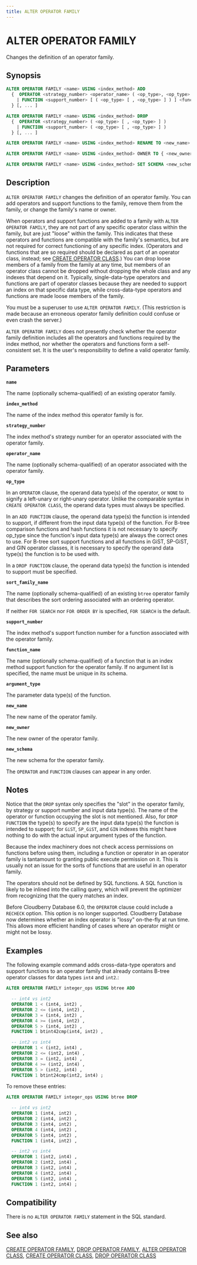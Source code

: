 ```yaml
---
title: ALTER OPERATOR FAMILY
---
```


# ALTER OPERATOR FAMILY

Changes the definition of an operator family.

## Synopsis

```sql
ALTER OPERATOR FAMILY <name> USING <index_method> ADD
  {  OPERATOR <strategy_number> <operator_name> ( <op_type>, <op_type> ) [ FOR SEARCH | FOR ORDER BY <sort_family_name> ]
    | FUNCTION <support_number> [ ( <op_type> [ , <op_type> ] ) ] <function_name> ( <argument_type> [, ...] )
  } [, ... ]

ALTER OPERATOR FAMILY <name> USING <index_method> DROP
  {  OPERATOR <strategy_number> ( <op_type> [ , <op_type> ] ) 
    | FUNCTION <support_number> ( <op_type> [ , <op_type> ] ) 
  } [, ... ]

ALTER OPERATOR FAMILY <name> USING <index_method> RENAME TO <new_name>

ALTER OPERATOR FAMILY <name> USING <index_method> OWNER TO { <new_owner> | CURRENT_USER | SESSION_USER }

ALTER OPERATOR FAMILY <name> USING <index_method> SET SCHEMA <new_schema>
```

## Description

`ALTER OPERATOR FAMILY` changes the definition of an operator family. You can add operators and support functions to the family, remove them from the family, or change the family's name or owner.

When operators and support functions are added to a family with `ALTER OPERATOR FAMILY`, they are not part of any specific operator class within the family, but are just "loose" within the family. This indicates that these operators and functions are compatible with the family's semantics, but are not required for correct functioning of any specific index. (Operators and functions that are so required should be declared as part of an operator class, instead; see [CREATE OPERATOR CLASS](/docs/sql-stmts/create-operator-class.md).) You can drop loose members of a family from the family at any time, but members of an operator class cannot be dropped without dropping the whole class and any indexes that depend on it. Typically, single-data-type operators and functions are part of operator classes because they are needed to support an index on that specific data type, while cross-data-type operators and functions are made loose members of the family.

You must be a superuser to use `ALTER OPERATOR FAMILY`. (This restriction is made because an erroneous operator family definition could confuse or even crash the server.)

`ALTER OPERATOR FAMILY` does not presently check whether the operator family definition includes all the operators and functions required by the index method, nor whether the operators and functions form a self-consistent set. It is the user's responsibility to define a valid operator family.

## Parameters

**`name`**

The name (optionally schema-qualified) of an existing operator family.

**`index_method`**

The name of the index method this operator family is for.

**`strategy_number`**

The index method's strategy number for an operator associated with the operator family.

**`operator_name`**

The name (optionally schema-qualified) of an operator associated with the operator family.

**`op_type`**

In an `OPERATOR` clause, the operand data type(s) of the operator, or `NONE` to signify a left-unary or right-unary operator. Unlike the comparable syntax in `CREATE OPERATOR CLASS`, the operand data types must always be specified.

In an `ADD FUNCTION` clause, the operand data type(s) the function is intended to support, if different from the input data type(s) of the function. For B-tree comparison functions and hash functions it is not necessary to specify op_type since the function's input data type(s) are always the correct ones to use. For B-tree sort support functions and all functions in GiST, SP-GiST, and GIN operator classes, it is necessary to specify the operand data type(s) the function is to be used with.

In a `DROP FUNCTION` clause, the operand data type(s) the function is intended to support must be specified.

**`sort_family_name`**

The name (optionally schema-qualified) of an existing `btree` operator family that describes the sort ordering associated with an ordering operator.

If neither `FOR SEARCH` nor `FOR ORDER BY` is specified, `FOR SEARCH` is the default.

**`support_number`**

The index method's support function number for a function associated with the operator family.

**`function_name`**

The name (optionally schema-qualified) of a function that is an index method support function for the operator family. If no argument list is specified, the name must be unique in its schema.

**`argument_type`**

The parameter data type(s) of the function.

**`new_name`**

The new name of the operator family.

**`new_owner`**

The new owner of the operator family.

**`new_schema`**

The new schema for the operator family.

The `OPERATOR` and `FUNCTION` clauses can appear in any order.

## Notes

Notice that the `DROP` syntax only specifies the "slot" in the operator family, by strategy or support number and input data type(s). The name of the operator or function occupying the slot is not mentioned. Also, for `DROP FUNCTION` the type(s) to specify are the input data type(s) the function is intended to support; for `GiST`, `SP_GiST`, and `GIN` indexes this might have nothing to do with the actual input argument types of the function.

Because the index machinery does not check access permissions on functions before using them, including a function or operator in an operator family is tantamount to granting public execute permission on it. This is usually not an issue for the sorts of functions that are useful in an operator family.

The operators should not be defined by SQL functions. A SQL function is likely to be inlined into the calling query, which will prevent the optimizer from recognizing that the query matches an index.

Before Cloudberry Database 6.0, the `OPERATOR` clause could include a `RECHECK` option. This option is no longer supported. Cloudberry Database now determines whether an index operator is "lossy" on-the-fly at run time. This allows more efficient handling of cases where an operator might or might not be lossy.

## Examples

The following example command adds cross-data-type operators and support functions to an operator family that already contains B-tree operator classes for data types `int4` and `int2`.:

```sql
ALTER OPERATOR FAMILY integer_ops USING btree ADD

  -- int4 vs int2
  OPERATOR 1 < (int4, int2) ,
  OPERATOR 2 <= (int4, int2) ,
  OPERATOR 3 = (int4, int2) ,
  OPERATOR 4 >= (int4, int2) ,
  OPERATOR 5 > (int4, int2) ,
  FUNCTION 1 btint42cmp(int4, int2) ,

  -- int2 vs int4
  OPERATOR 1 < (int2, int4) ,
  OPERATOR 2 <= (int2, int4) ,
  OPERATOR 3 = (int2, int4) ,
  OPERATOR 4 >= (int2, int4) ,
  OPERATOR 5 > (int2, int4) ,
  FUNCTION 1 btint24cmp(int2, int4) ;
```

To remove these entries:

```sql
ALTER OPERATOR FAMILY integer_ops USING btree DROP

  -- int4 vs int2
  OPERATOR 1 (int4, int2) ,
  OPERATOR 2 (int4, int2) ,
  OPERATOR 3 (int4, int2) ,
  OPERATOR 4 (int4, int2) ,
  OPERATOR 5 (int4, int2) ,
  FUNCTION 1 (int4, int2) ,

  -- int2 vs int4
  OPERATOR 1 (int2, int4) ,
  OPERATOR 2 (int2, int4) ,
  OPERATOR 3 (int2, int4) ,
  OPERATOR 4 (int2, int4) ,
  OPERATOR 5 (int2, int4) ,
  FUNCTION 1 (int2, int4) ;
```

## Compatibility

There is no `ALTER OPERATOR FAMILY` statement in the SQL standard.

## See also

[CREATE OPERATOR FAMILY](/docs/sql-stmts/create-operator-family.md), [DROP OPERATOR FAMILY](/docs/sql-stmts/drop-operator-family.md), [ALTER OPERATOR CLASS](/docs/sql-stmts/alter-operator-class.md), [CREATE OPERATOR CLASS](/docs/sql-stmts/create-operator-class.md), [DROP OPERATOR CLASS](/docs/sql-stmts/drop-operator-class.md)

